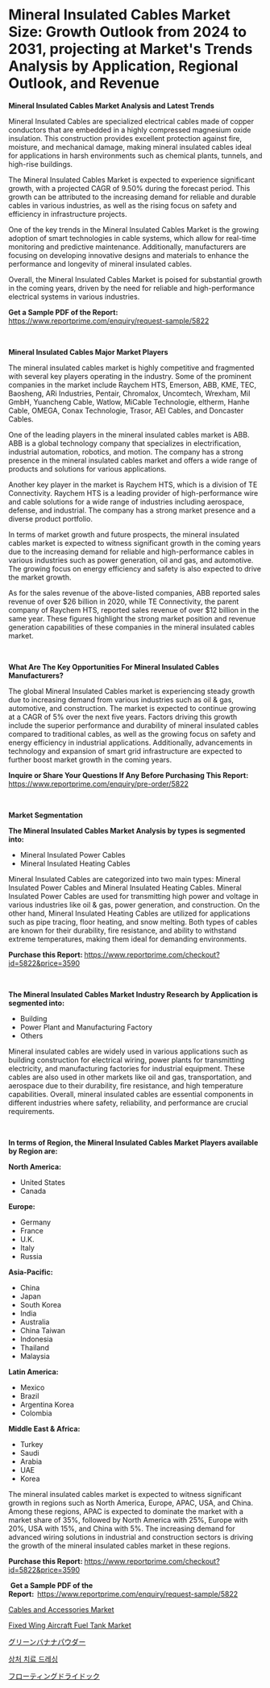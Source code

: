 <p><h1>Mineral Insulated Cables Market Size: Growth Outlook from 2024 to 2031, projecting at Market's Trends Analysis by Application, Regional Outlook, and Revenue</h1></p><p><strong>Mineral Insulated Cables Market Analysis and Latest Trends</strong></p>
<p><p>Mineral Insulated Cables are specialized electrical cables made of copper conductors that are embedded in a highly compressed magnesium oxide insulation. This construction provides excellent protection against fire, moisture, and mechanical damage, making mineral insulated cables ideal for applications in harsh environments such as chemical plants, tunnels, and high-rise buildings.</p><p>The Mineral Insulated Cables Market is expected to experience significant growth, with a projected CAGR of 9.50% during the forecast period. This growth can be attributed to the increasing demand for reliable and durable cables in various industries, as well as the rising focus on safety and efficiency in infrastructure projects.</p><p>One of the key trends in the Mineral Insulated Cables Market is the growing adoption of smart technologies in cable systems, which allow for real-time monitoring and predictive maintenance. Additionally, manufacturers are focusing on developing innovative designs and materials to enhance the performance and longevity of mineral insulated cables.</p><p>Overall, the Mineral Insulated Cables Market is poised for substantial growth in the coming years, driven by the need for reliable and high-performance electrical systems in various industries.</p></p>
<p><strong>Get a Sample PDF of the Report:&nbsp;</strong> <a href="https://www.reportprime.com/enquiry/request-sample/5822">https://www.reportprime.com/enquiry/request-sample/5822</a></p>
<p>&nbsp;</p>
<p><strong>Mineral Insulated Cables Major Market Players</strong></p>
<p><p>The mineral insulated cables market is highly competitive and fragmented with several key players operating in the industry. Some of the prominent companies in the market include Raychem HTS, Emerson, ABB, KME, TEC, Baosheng, ARi Industries, Pentair, Chromalox, Uncomtech, Wrexham, Mil GmbH, Yuancheng Cable, Watlow, MiCable Technologie, eltherm, Hanhe Cable, OMEGA, Conax Technologie, Trasor, AEI Cables, and Doncaster Cables.</p><p>One of the leading players in the mineral insulated cables market is ABB. ABB is a global technology company that specializes in electrification, industrial automation, robotics, and motion. The company has a strong presence in the mineral insulated cables market and offers a wide range of products and solutions for various applications.</p><p>Another key player in the market is Raychem HTS, which is a division of TE Connectivity. Raychem HTS is a leading provider of high-performance wire and cable solutions for a wide range of industries including aerospace, defense, and industrial. The company has a strong market presence and a diverse product portfolio.</p><p>In terms of market growth and future prospects, the mineral insulated cables market is expected to witness significant growth in the coming years due to the increasing demand for reliable and high-performance cables in various industries such as power generation, oil and gas, and automotive. The growing focus on energy efficiency and safety is also expected to drive the market growth.</p><p>As for the sales revenue of the above-listed companies, ABB reported sales revenue of over $26 billion in 2020, while TE Connectivity, the parent company of Raychem HTS, reported sales revenue of over $12 billion in the same year. These figures highlight the strong market position and revenue generation capabilities of these companies in the mineral insulated cables market.</p></p>
<p>&nbsp;</p>
<p><strong>What Are The Key Opportunities For Mineral Insulated Cables Manufacturers?</strong></p>
<p><p>The global Mineral Insulated Cables market is experiencing steady growth due to increasing demand from various industries such as oil & gas, automotive, and construction. The market is expected to continue growing at a CAGR of 5% over the next five years. Factors driving this growth include the superior performance and durability of mineral insulated cables compared to traditional cables, as well as the growing focus on safety and energy efficiency in industrial applications. Additionally, advancements in technology and expansion of smart grid infrastructure are expected to further boost market growth in the coming years.</p></p>
<p><strong>Inquire or Share Your Questions If Any Before Purchasing This Report:</strong> <a href="https://www.reportprime.com/enquiry/pre-order/5822">https://www.reportprime.com/enquiry/pre-order/5822</a></p>
<p>&nbsp;</p>
<p><strong>Market Segmentation</strong></p>
<p><strong>The Mineral Insulated Cables Market Analysis by types is segmented into:</strong></p>
<p><ul><li>Mineral Insulated Power Cables</li><li>Mineral Insulated Heating Cables</li></ul></p>
<p><p>Mineral Insulated Cables are categorized into two main types: Mineral Insulated Power Cables and Mineral Insulated Heating Cables. Mineral Insulated Power Cables are used for transmitting high power and voltage in various industries like oil & gas, power generation, and construction. On the other hand, Mineral Insulated Heating Cables are utilized for applications such as pipe tracing, floor heating, and snow melting. Both types of cables are known for their durability, fire resistance, and ability to withstand extreme temperatures, making them ideal for demanding environments.</p></p>
<p><strong>Purchase this Report:&nbsp;</strong><a href="https://www.reportprime.com/checkout?id=5822&price=3590">https://www.reportprime.com/checkout?id=5822&price=3590</a></p>
<p>&nbsp;</p>
<p><strong>The Mineral Insulated Cables Market Industry Research by Application is segmented into:</strong></p>
<p><ul><li>Building</li><li>Power Plant and Manufacturing Factory</li><li>Others</li></ul></p>
<p><p>Mineral insulated cables are widely used in various applications such as building construction for electrical wiring, power plants for transmitting electricity, and manufacturing factories for industrial equipment. These cables are also used in other markets like oil and gas, transportation, and aerospace due to their durability, fire resistance, and high temperature capabilities. Overall, mineral insulated cables are essential components in different industries where safety, reliability, and performance are crucial requirements.</p></p>
<p>&nbsp;</p>
<p><strong>In terms of Region, the Mineral Insulated Cables Market Players available by Region are:</strong></p>
<p>
    <p> <strong> North America: </strong>
        <ul>
            <li>United States</li>
            <li>Canada</li>
        </ul>
        </p> 
    <p> <strong> Europe: </strong>
        <ul>
            <li>Germany</li>
            <li>France</li>
            <li>U.K.</li>
            <li>Italy</li>
            <li>Russia</li>
        </ul>
        </p> 
    <p> <strong> Asia-Pacific: </strong>
        <ul>
            <li>China</li>
            <li>Japan</li>
            <li>South Korea</li>
            <li>India</li>
            <li>Australia</li>
            <li>China Taiwan</li>
            <li>Indonesia</li>
            <li>Thailand</li>
            <li>Malaysia</li>
        </ul>
        </p> 
    <p> <strong> Latin America: </strong>
        <ul>
            <li>Mexico</li>
            <li>Brazil</li>
            <li>Argentina Korea</li>
            <li>Colombia</li>
        </ul>
        </p> 
    <p> <strong> Middle East & Africa: </strong>
        <ul>
            <li>Turkey</li>
            <li>Saudi</li>
            <li>Arabia</li>
            <li>UAE</li>
            <li>Korea</li>
        </ul>
    </p>
    </p>
<p><p>The mineral insulated cables market is expected to witness significant growth in regions such as North America, Europe, APAC, USA, and China. Among these regions, APAC is expected to dominate the market with a market share of 35%, followed by North America with 25%, Europe with 20%, USA with 15%, and China with 5%. The increasing demand for advanced wiring solutions in industrial and construction sectors is driving the growth of the mineral insulated cables market in these regions.</p></p>
<p><strong>Purchase this Report: </strong><a href="https://www.reportprime.com/checkout?id=5822&price=3590">https://www.reportprime.com/checkout?id=5822&price=3590</a></p>
<p>&nbsp;<strong>Get a Sample PDF of the Report:&nbsp;&nbsp;</strong><a href="https://www.reportprime.com/enquiry/request-sample/5822">https://www.reportprime.com/enquiry/request-sample/5822</a></p>
<p><strong></strong></p>
<p><p><a href="https://github.com/wusalecollins540tpqoz/Market-Research-Report-List-1/blob/main/cables-and-accessories-market.md">Cables and Accessories Market</a></p><p><a href="https://issuu.com/reportprime-2/docs/fixed-wing-aircraft-fuel-tank-market-size-2030.ppt">Fixed Wing Aircraft Fuel Tank Market</a></p><p><a href="https://medium.com/@elihomenick1943/2024%E5%B9%B4%E3%81%8B%E3%82%892031%E5%B9%B4%E3%81%BE%E3%81%A7%E3%81%AE%E6%9C%9F%E9%96%93%E3%81%AB%E4%BA%88%E6%B8%AC%E3%81%95%E3%82%8C%E3%82%8B%E7%B7%91%E3%83%90%E3%83%8A%E3%83%8A%E3%83%91%E3%82%A6%E3%83%80%E3%83%BC%E5%B8%82%E5%A0%B4%E3%81%AE%E3%83%88%E3%83%AC%E3%83%B3%E3%83%89%E3%81%A8%E5%B8%82%E5%A0%B4%E5%88%86%E6%9E%90-3608e7049777">グリーンバナナパウダー</a></p><p><a href="https://medium.com/@cierrahayes1930/%EC%83%81%EC%B2%98-%EA%B4%80%EB%A6%AC-%EB%93%9C%EB%A0%88%EC%8B%B1-%EC%8B%9C%EC%9E%A5-%ED%86%B5%EC%B0%B0-%EC%8B%9C%EC%9E%A5-%EB%8F%99%ED%96%A5-%EC%84%B1%EC%9E%A5-2024%EB%85%84%EB%B6%80%ED%84%B0-2031%EB%85%84%EA%B9%8C%EC%A7%80-%EC%98%88%EC%83%81%EB%90%A8-cfeffa32d2c7">상처 치료 드레싱</a></p><p><a href="https://medium.com/@lillianamurazik2023/%E6%B5%AE%E3%81%8D%E3%83%89%E3%83%83%E3%82%AF%E5%B8%82%E5%A0%B4%E3%81%AF%E5%B8%82%E5%A0%B4%E3%82%B7%E3%82%A7%E3%82%A2-%E3%82%B5%E3%82%A4%E3%82%BA-2031%E5%B9%B4%E3%81%BE%E3%81%A7%E3%81%AE%E4%BA%88%E6%B8%AC%E3%81%BE%E3%81%A7%E3%81%AB%E7%84%A6%E7%82%B9%E3%82%92%E5%BD%93%E3%81%A6%E3%81%A6%E3%81%84%E3%81%BE%E3%81%99-f7e8cacfb18f">フローティングドライドック</a></p></p>